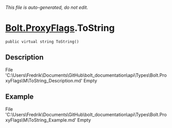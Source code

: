 *This file is auto-generated, do not edit.*

# [Bolt.ProxyFlags](Types/Bolt.ProxyFlags.md).ToString
`public virtual string ToString()`
## Description
File 'C:\Users\Fredrik\Documents\GitHub\bolt_documentation\api\Types\Bolt.ProxyFlags\M\ToString_Description.md' Empty
## Example
File 'C:\Users\Fredrik\Documents\GitHub\bolt_documentation\api\Types\Bolt.ProxyFlags\M\ToString_Example.md' Empty

